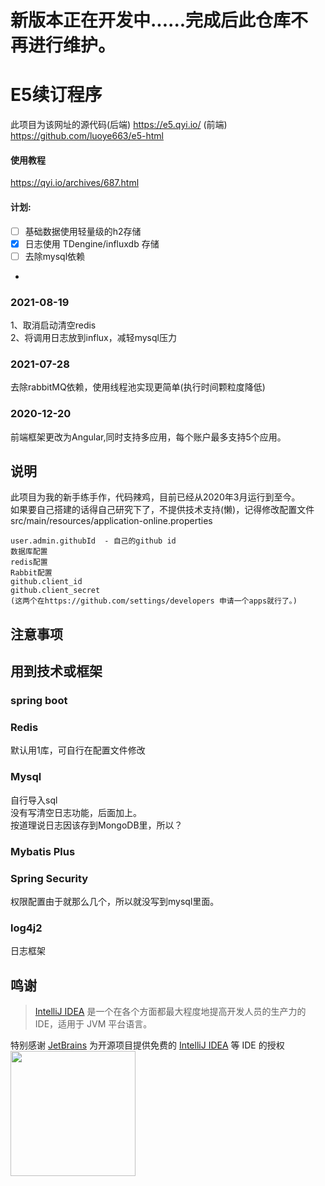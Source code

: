 # 新版本正在开发中......完成后此仓库不再进行维护。
# E5续订程序
此项目为该网址的源代码(后端) https://e5.qyi.io/
(前端) https://github.com/luoye663/e5-html
#### 使用教程
https://qyi.io/archives/687.html

#### 计划:
- [ ] 基础数据使用轻量级的h2存储
- [x] 日志使用 TDengine/influxdb 存储
- [ ] 去除mysql依赖
- 
### 2021-08-19
1、取消启动清空redis  
2、将调用日志放到influx，减轻mysql压力
### 2021-07-28
去除rabbitMQ依赖，使用线程池实现更简单(执行时间颗粒度降低)

### 2020-12-20
前端框架更改为Angular,同时支持多应用，每个账户最多支持5个应用。
## 说明
此项目为我的新手练手作，代码辣鸡，目前已经从2020年3月运行到至今。  
如果要自己搭建的话得自己研究下了，不提供技术支持(懒)，记得修改配置文件 
src/main/resources/application-online.properties 
```
user.admin.githubId  - 自己的github id  
数据库配置  
redis配置  
Rabbit配置  
github.client_id  
github.client_secret  
(这两个在https://github.com/settings/developers 申请一个apps就行了。)
```
## 注意事项


## 用到技术或框架
### spring boot  

### Redis
默认用1库，可自行在配置文件修改  

### Mysql
自行导入sql  
没有写清空日志功能，后面加上。  
按道理说日志因该存到MongoDB里，所以？
### Mybatis Plus

### Spring Security
权限配置由于就那么几个，所以就没写到mysql里面。
### log4j2
日志框架

## 鸣谢

> [IntelliJ IDEA](https://www.jetbrains.com/zh-cn/idea/buy/#personal?billing=yearly) 是一个在各个方面都最大程度地提高开发人员的生产力的 IDE，适用于 JVM 平台语言。

特别感谢 [JetBrains](https://www.jetbrains.com/?from=) 为开源项目提供免费的 [IntelliJ IDEA](https://www.jetbrains.com/idea/?from=) 等 IDE 的授权  
[<img src=".github/jetbrains-variant-3.png" width="200"/>](https://www.jetbrains.com/)
